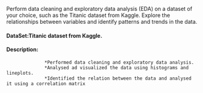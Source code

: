Perform data cleaning and exploratory data analysis (EDA) on a dataset of your choice, such as the Titanic dataset from Kaggle. 
Explore the relationships between variables and identify patterns and trends in the data.

#### DataSet:Titanic dataset from Kaggle.

#### Description:
                  *Performed data cleaning and exploratory data analysis.
                  *Analysed ad visualized the data using histograms and lineplots.
                  *Identified the relation between the data and analysed it using a correlation matrix
